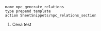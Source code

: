 

```button
name npc_generate_relations
type prepend template
action SheetSnippets/npc_relations_section
```



1. Ceva test